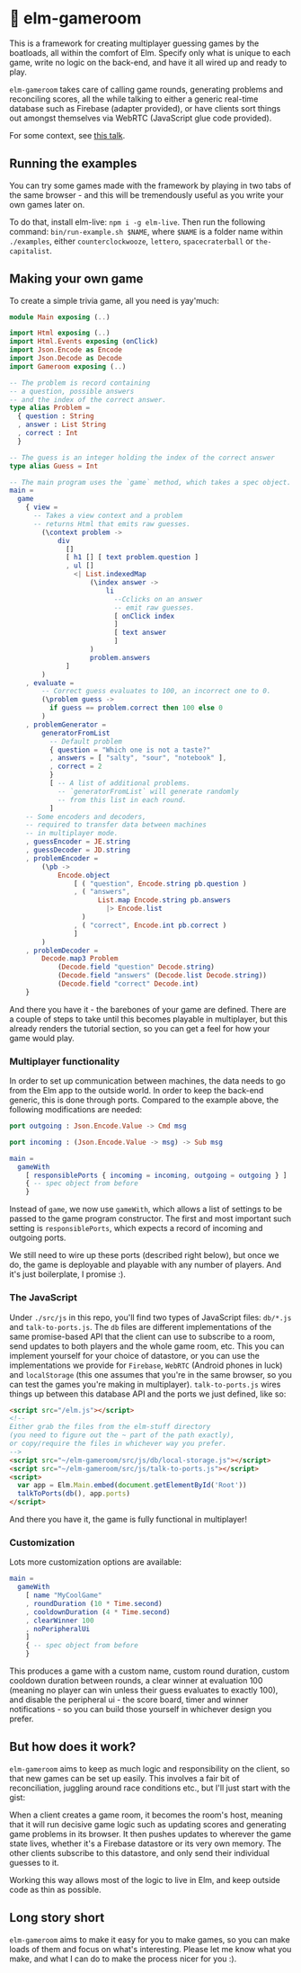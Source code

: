 # 🏓 elm-gameroom

This is a framework for creating multiplayer guessing games by the boatloads, all within the comfort of Elm. Specify only what is unique to each game, write no logic on the back-end, and have it all wired up and ready to play.

`elm-gameroom` takes care of calling game rounds, generating problems and reconciling scores, all the while talking to either a generic real-time database such as Firebase (adapter provided), or have clients sort things out amongst themselves via WebRTC (JavaScript glue code provided).

For some context, see [this talk](https://www.youtube.com/watch?v=sBCz6atTRZk).

## Running the examples

You can try some games made with the framework by playing in two tabs of the same browser - and this will be tremendously useful as you write your own games later on.

To do that, install elm-live: `npm i -g elm-live`. Then run the following command: `bin/run-example.sh $NAME`, where `$NAME` is a folder name within `./examples`, either `counterclockwooze`, `lettero`, `spacecraterball` or `the-capitalist`.

## Making your own game

To create a simple trivia game, all you need is yay'much:

```elm
module Main exposing (..)

import Html exposing (..)
import Html.Events exposing (onClick)
import Json.Encode as Encode
import Json.Decode as Decode
import Gameroom exposing (..)

-- The problem is record containing
-- a question, possible answers
-- and the index of the correct answer.
type alias Problem =
  { question : String
  , answer : List String
  , correct : Int
  }

-- The guess is an integer holding the index of the correct answer
type alias Guess = Int

-- The main program uses the `game` method, which takes a spec object.
main =
  game
    { view =
      -- Takes a view context and a problem
      -- returns Html that emits raw guesses.
        (\context problem ->
            div
              []
              [ h1 [] [ text problem.question ]
              , ul []
                <| List.indexedMap
                    (\index answer ->
                        li
                          --Cclicks on an answer
                          -- emit raw guesses.
                          [ onClick index
                          ]
                          [ text answer
                          ]
                    )
                    problem.answers
              ]
        )
    , evaluate =
        -- Correct guess evaluates to 100, an incorrect one to 0.
        (\problem guess ->
          if guess == problem.correct then 100 else 0
        )
    , problemGenerator =
        generatorFromList
          -- Default problem
          { question = "Which one is not a taste?"
          , answers = [ "salty", "sour", "notebook" ],
          , correct = 2
          }
          [ -- A list of additional problems.
            -- `generatorFromList` will generate randomly
            -- from this list in each round.
          ]
    -- Some encoders and decoders,
    -- required to transfer data between machines
    -- in multiplayer mode.
    , guessEncoder = JE.string
    , guessDecoder = JD.string
    , problemEncoder =
        (\pb ->
            Encode.object
                [ ( "question", Encode.string pb.question )
                , ( "answers",
                      List.map Encode.string pb.answers
                        |> Encode.list
                  )
                , ( "correct", Encode.int pb.correct )
                ]
        )
    , problemDecoder =
        Decode.map3 Problem
            (Decode.field "question" Decode.string)
            (Decode.field "answers" (Decode.list Decode.string))
            (Decode.field "correct" Decode.int)
    }
```

And there you have it - the barebones of your game are defined. There are a couple of steps to take until this becomes playable in multiplayer, but this already renders the tutorial section, so you can get a feel for how your game would play.

### Multiplayer functionality

In order to set up communication between machines, the data needs to go from the Elm app to the outside world. In order to keep the back-end generic, this is done through ports. Compared to the example above, the following modifications are needed:

```elm
port outgoing : Json.Encode.Value -> Cmd msg

port incoming : (Json.Encode.Value -> msg) -> Sub msg

main =
  gameWith
    [ responsiblePorts { incoming = incoming, outgoing = outgoing } ]
    { -- spec object from before
    }
```

Instead of `game`, we now use `gameWith`, which allows a list of settings to be passed to the game program constructor. The first and most important such setting is `responsiblePorts`, which expects a record of incoming and outgoing ports.

We still need to wire up these ports (described right below), but once we do, the game is deployable and playable with any number of players. And it's just boilerplate, I promise :).

### The JavaScript

Under `./src/js` in this repo, you'll find two types of JavaScript files: `db/*.js` and `talk-to-ports.js`. The `db` files are different implementations of the same promise-based API that the client can use to subscribe to a room, send updates to both players and the whole game room, etc. This you can implement yourself for your choice of datastore, or you can use the implementations we provide for `Firebase`, `WebRTC` (Android phones in luck) and `localStorage` (this one assumes that you're in the same browser, so you can test the games you're making in multiplayer). `talk-to-ports.js` wires things up between this database API and the ports we just defined, like so:

```html
<script src="/elm.js"></script>
<!--
Either grab the files from the elm-stuff directory
(you need to figure out the ~ part of the path exactly),
or copy/require the files in whichever way you prefer.
-->
<script src="~/elm-gameroom/src/js/db/local-storage.js"></script>
<script src="~/elm-gameroom/src/js/talk-to-ports.js"></script>
<script>
  var app = Elm.Main.embed(document.getElementById('Root'))
  talkToPorts(db(), app.ports)
</script>
```

And there you have it, the game is fully functional in multiplayer!

### Customization

Lots more customization options are available:

```elm
main =
  gameWith
    [ name "MyCoolGame"
    , roundDuration (10 * Time.second)
    , cooldownDuration (4 * Time.second)
    , clearWinner 100
    , noPeripheralUi
    ]
    { -- spec object from before
    }
```

This produces a game with a custom name, custom round duration, custom cooldown duration between rounds, a clear winner at evaluation 100 (meaning no player can win unless their guess evaluates to exactly 100), and disable the peripheral ui - the score board, timer and winner notifications - so you can build those yourself in whichever design you prefer.

## But how does it work?

`elm-gameroom` aims to keep as much logic and responsibility on the client, so that new games can be set up easily. This involves a fair bit of reconciliation, juggling around race conditions etc., but I'll just start with the gist:

When a client creates a game room, it becomes the room's host, meaning that it will run decisive game logic such as updating scores and generating game problems in its browser. It then pushes updates to wherever the game state lives, whether it's a Firebase datastore or its very own memory. The other clients subscribe to this datastore, and only send their individual guesses to it.

Working this way allows most of the logic to live in Elm, and keep outside code as thin as possible.

## Long story short

`elm-gameroom` aims to make it easy for you to make games, so you can make loads of them and focus on what's interesting. Please let me know what you make, and what I can do to make the process nicer for you :).
